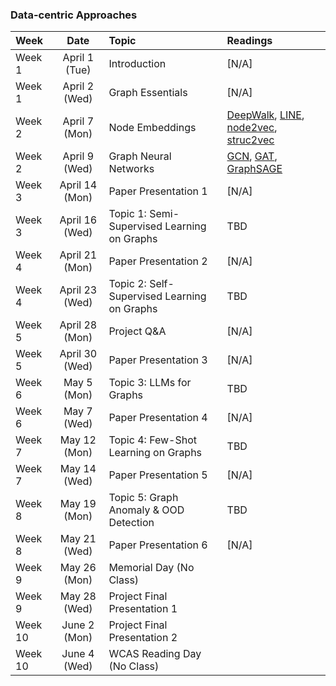 
### Data-centric Approaches

|Week|Date|Topic|Readings|
| :------------ |:---------------:| :---------------| :---------------| 
| Week 1 | April 1 (Tue) | Introduction | [N/A]|
| Week 1 | April 2 (Wed) | Graph Essentials | [N/A] |
| Week 2 | April 7 (Mon)    | Node Embeddings | [DeepWalk](https://arxiv.org/pdf/1403.6652), [LINE](https://arxiv.org/pdf/1503.03578), [node2vec](https://arxiv.org/pdf/1607.00653), [struc2vec](https://arxiv.org/pdf/1704.03165) |
| Week 2 | April 9 (Wed)    | Graph Neural Networks | [GCN](https://arxiv.org/pdf/1609.02907), [GAT](https://arxiv.org/pdf/1710.10903), [GraphSAGE](https://arxiv.org/pdf/1706.02216) |
| Week 3 | April 14 (Mon)    | Paper Presentation 1 | [N/A] |
| Week 3 | April 16 (Wed)    | Topic 1: Semi-Supervised Learning on Graphs | TBD |
| Week 4 | April 21 (Mon)    | Paper Presentation 2 | [N/A] |
| Week 4| April 23 (Wed)    | Topic 2: Self-Supervised Learning on Graphs | TBD |
| Week 5 | April 28 (Mon)    | Project Q&A | [N/A] |
| Week 5 | April 30 (Wed)    | Paper Presentation 3 | [N/A] |
| Week 6 | May 5 (Mon)    | Topic 3: LLMs for Graphs | TBD |
| Week 6 | May 7 (Wed)    | Paper Presentation 4 | [N/A] |
| Week 7 | May 12 (Mon)    | Topic 4: Few-Shot Learning on Graphs | TBD |
| Week 7 | May 14 (Wed)    | Paper Presentation 5 | [N/A] |
| Week 8 | May 19 (Mon)    | Topic 5: Graph Anomaly & OOD Detection | TBD |
| Week 8 | May 21 (Wed)    | Paper Presentation 6 | [N/A] |
| Week 9 | May 26 (Mon)    | Memorial Day (No Class) |  |
| Week 9 | May 28 (Wed)    | Project Final Presentation 1 |  |
| Week 10 | June 2 (Mon)    | Project Final Presentation 2 |  |
| Week 10 | June 4 (Wed)    | WCAS Reading Day (No Class) |  |
